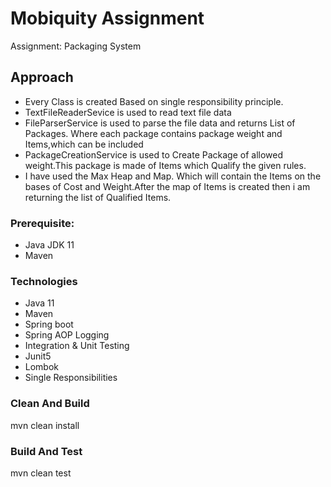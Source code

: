 # Mobiquity Assignment
Assignment: Packaging System

## Approach
- Every Class is created Based on single responsibility principle.
- TextFileReaderSevice is used to read text file data
- FileParserService is used to parse the file data and returns List of Packages. Where each package contains package weight and Items,which can be included
- PackageCreationService is used to Create Package of allowed weight.This package is made of Items which Qualify the given rules.
- I have used the Max Heap and Map. Which will contain the Items on the bases of Cost and Weight.After the map of Items is created then i am returning the list of Qualified Items. 

### Prerequisite:
- Java JDK 11
- Maven

### Technologies
- Java 11
- Maven
- Spring boot
- Spring AOP Logging
- Integration & Unit Testing
- Junit5
- Lombok
- Single Responsibilities

### Clean And Build
mvn clean install

### Build And Test
mvn clean test

